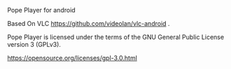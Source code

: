 Pope Player for android 

Based On VLC https://github.com/videolan/vlc-android .

Pope Player is licensed under the terms of the GNU General Public License version 3 (GPLv3).

https://opensource.org/licenses/gpl-3.0.html

